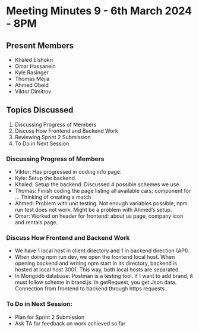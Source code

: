 # Meeting Minutes 9 - 6th March 2024 - 8PM

## Present Members
* Khaled Elshokri
* Omar Hassanein
* Kyle Rasinger
* Thomas Mejia
* Ahmed Obeid
* Viktor Dimitrov

## Topics Discussed
1. Discussing Progress of Members 
2. Discuss How Frontend and Backend Work
3. Reviewing Sprint 2 Submission
4. To Do in Next Session

### Discussing Progress of Members 
* Viktor: Has progressed in coding info page.
* Kyle: Setup the backend.  
* Khaled: Setup the backend. Discussed 4 possible schemes we use. 
* Thomas: Finish coding the page listing all available cars; component for … Thinking of creating a match
* Ahmed: Problem with unit testing. Not enough variables possible, npm run test does not work. Might be a problem with Ahmed’s setup. 
* Omar: Worked on header for frontend: about us page, company icon and rentals page.

### Discuss How Frontend and Backend Work
* We have 1 local host in client directory and 1 in backend direction (API).
* When doing npm run dev, we open the frontend local host. When opening backend and writing npm start in its directory, backend is hosted at local host 3001. This way, both local hosts are separated. 
* In Mongodb database: Postman is a testing tool. If I want to add brand, it must follow scheme in brand.js. In getRequest, you get Json data. Connection from frontend to backend through https requests. 

### To Do in Next Session:
* Plan for Sprint 2 Submission 
* Ask TA for feedback on work achieved so far

